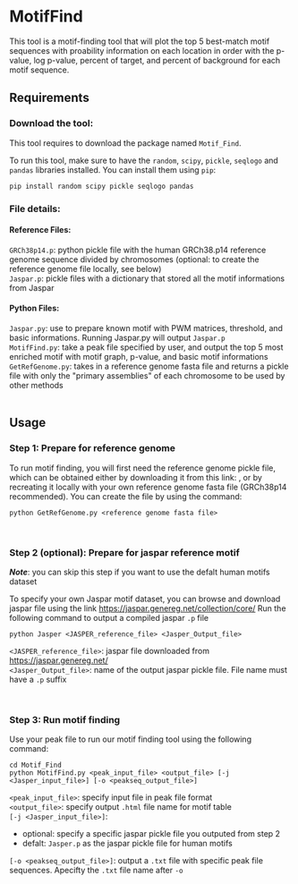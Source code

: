 # MotifFind

This tool is a motif-finding tool that will plot the top 5 best-match motif sequences with proability information on each location in order with the p-value, log p-value, percent of target, and percent of background for each motif sequence.
<br>

## Requirements 
### Download the tool:
This tool requires to download the package named `Motif_Find`. <br>

To run this tool, make sure to have the `random`, `scipy`, `pickle`, `seqlogo` and `pandas` libraries installed. You can install them using `pip`:

```
pip install random scipy pickle seqlogo pandas 
```

### File details:
#### Reference Files:
`GRCh38p14.p`: python pickle file with the human GRCh38.p14 reference genome sequence divided by chromosomes (optional: to create the reference genome file locally, see below) <br>
`Jaspar.p`: pickle files with a dictionary that stored all the motif informations from Jaspar

#### Python Files:
`Jaspar.py`: use to prepare known motif with PWM matrices, threshold, and basic informations. Running Jaspar.py will output `Jaspar.p` <br>
`MotifFind.py`: take a peak file specified by user, and output the top 5 most enriched motif with motif graph, p-value, and basic motif informations <br>
`GetRefGenome.py`: takes in a reference genome fasta file and returns a pickle file with only the "primary assemblies" of each chromosome to be used by other methods <br>
<br>

## Usage 

### Step 1: Prepare for reference genome
To run motif finding, you will first need the reference genome pickle file, which can be obtained either by downloading it from this link: , or by recreating it locally with your own reference genome fasta file (GRCh38p14 recommended). You can  create the file by using the command:
```
python GetRefGenome.py <reference genome fasta file>
```
<br>

### Step 2 (optional): Prepare for jaspar reference motif
***Note***: you can skip this step if you want to use the defalt human motifs dataset

To specify your own Jaspar motif dataset, you can browse and download jaspar file using the link <https://jaspar.genereg.net/collection/core/> Run the following command to output a compiled jaspar `.p` file
```
python Jasper <JASPER_reference_file> <Jasper_Output_file>
```
`<JASPER_reference_file>`: jaspar file downloaded from <https://jaspar.genereg.net/> <br>
`<Jasper_Output_file>`: name of the output jaspar pickle file. File name must have a `.p` suffix<br>

<br>

### Step 3: Run motif finding
Use your peak file to run our motif finding tool using the following command:
```
cd Motif_Find
python MotifFind.py <peak_input_file> <output_file> [-j <Jasper_input_file>] [-o <peakseq_output_file>]
```
`<peak_input_file>`: specify input file in peak file format <br>
`<output_file>`: specify output `.html` file name for motif table <br>
`[-j <Jasper_input_file>]`: 
* optional: specify a specific jaspar pickle file you outputed from step 2
* defalt: `Jasper.p` as the jaspar pickle file for human motifs <br>

`[-o <peakseq_output_file>]`: output a `.txt` file with specific peak file sequences. Apecifty the `.txt` file name after `-o`
